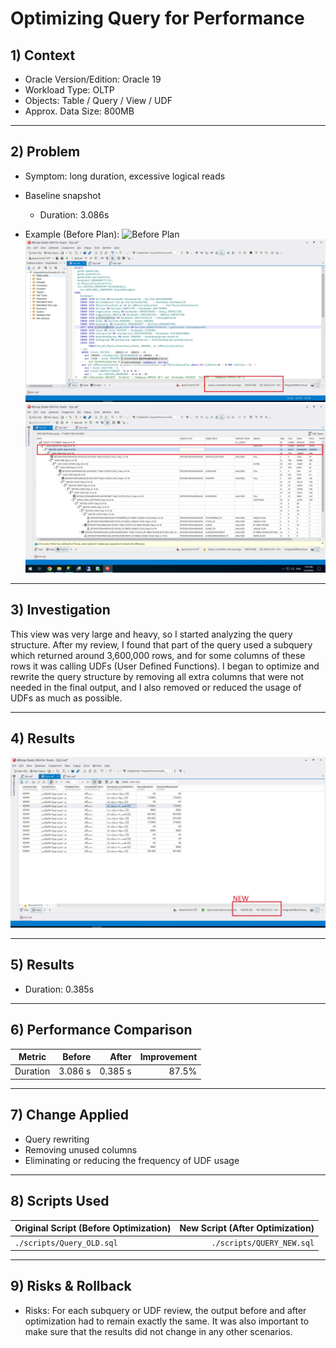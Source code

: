 # Optimizing Query for Performance

## 1) Context
- Oracle Version/Edition: Oracle 19 
- Workload Type: OLTP
- Objects:  Table / Query / View / UDF
- Approx. Data Size: 800MB

---

## 2) Problem
- Symptom: long duration, excessive logical reads
- Baseline snapshot
  - Duration: 3.086s
  
- Example (Before Plan):
![Before Plan](./images/"Execute-Query_OLD-1.jpg")
![Before Plan](./images/Execute-Query_OLD-2.jpg)
![Before Plan](./images/Execute-Query_OLD-3.jpg)

---

## 3) Investigation
This view was very large and heavy, so I started analyzing the query structure.
After my review, I found that part of the query used a subquery which returned around 3,600,000 rows, and for some columns of these rows it was calling UDFs (User Defined Functions).
I began to optimize and rewrite the query structure by removing all extra columns that were not needed in the final output, and I also removed or reduced the usage of UDFs as much as possible.

---

## 4) Results
![Execution Time](./images/Execute-Query_New.jpg)

---

## 5) Results
- Duration: 0.385s

---

## 6) Performance Comparison
| Metric        | Before       | After   | Improvement |
|---------------|-------------:|--------:|------------:|
| Duration      | 3.086 s      | 0.385 s | 87.5%       |

---

## 7) Change Applied
- Query rewriting
- Removing unused columns
- Eliminating or reducing the frequency of UDF usage

---

## 8) Scripts Used
| Original Script (Before Optimization)        | New Script (After Optimization)       |
|----------------------------------------------|--------------------------------------:|
| `./scripts/Query_OLD.sql`                    | `./scripts/QUERY_NEW.sql`             |

---

## 9) Risks & Rollback
- Risks: For each subquery or UDF review, the output before and after optimization had to remain exactly the same.
It was also important to make sure that the results did not change in any other scenarios.

